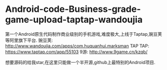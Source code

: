 # Android-code-Business-grade-game-upload-taptap-wandoujia
第一个Android原生代码制作商业级别的手机游戏,难度极大,上线于Taptap,豌豆荚等阿里旗下平台.
豌豆荚: http://www.wandoujia.com/apps/com.huquanhui.marksman
TAP TAP: https://www.taptap.com/app/55103
9游: http://www.9game.cn/kzqb/

想要源码的给我star,在这里只能做一个半开源,github上最特别的Android项目.
